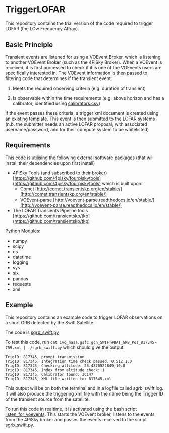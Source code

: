 # TriggerLOFAR

This repository contains the trial version of the code required to trigger LOFAR (the LOw Frequency ARray).

## Basic Principle

Transient events are listened for using a VOEvent Broker, which is listening to another VOEvent Broker (such as the 4PiSky Broker).
When a VOEvent is received, it is first processed to check if it is one of the VOEvents users are specifically interested in.
The VOEvent information is then passed to filtering code that determines if the transient event:

1. Meets the required observing criteria (e.g. duration of transient)

2. Is observable within the time requirements (e.g. above horizon and has a calibrator, identified using [calibrators.csv](https://github.com/AntoniaR/triggerLOFAR/blob/master/calibrators.csv))

If the event passes these criteria, a trigger xml document is created using an existing template. This event is then submitted to the LOFAR systems (n.b. the submitter needs an active LOFAR proposal, with associated username/password, and for their compute system to be whitelisted)

## Requirements

This code is utilising the following external software packages (that will install their dependencies upon first install)

* 4PiSky Tools (and subscribed to their broker) [https://github.com/4pisky/fourpiskytools](https://github.com/4pisky/fourpiskytools) which is built upon:
  * Comet [http://comet.transientskp.org/en/stable/](http://comet.transientskp.org/en/stable/)
  * VOEvent-parse [http://voevent-parse.readthedocs.io/en/stable/](http://voevent-parse.readthedocs.io/en/stable/)
* The LOFAR Transients Pipeline tools [https://github.com/transientskp/tkp](https://github.com/transientskp/tkp)

Python Modules:
* numpy
* scipy 
* os
* datetime
* logging
* sys
* six
* pandas
* requests
* xml

## Example

This repository contains an example code to trigger LOFAR observations on a short GRB detected by the Swift Satellite.

The code is [sgrb_swift.py](https://github.com/AntoniaR/triggerLOFAR/blob/master/sgrb_swift.py)

To test this code, run `cat ivo_nasa.gsfc.gcn_SWIFT#BAT_GRB_Pos_817345-759.xml | ./sgrb_swift.py` which should give the output:
```TrigID: 817345, In SGRB filtering code
TrigID: 817345, prompt transmission
TrigID: 817345, Integration time check passed. 0.512,1.0
TrigID: 817345, Checking altitude: 26.4376522849,10.0
TrigID: 817345, Index from altitude check: 1
TrigID: 817345, Calibrator found: 3C147
TrigID: 817345, XML file written to: 817345.xml
```

This output will be on both the terminal and in a logfile called sgrb_swift.log.
It will also produce the triggering xml file with the name being the Trigger ID of the transient source from the satellite.

To run this code in realtime, it is activated using the bash script [listen_for_voevents](https://github.com/AntoniaR/triggerLOFAR/blob/master/listen_for_voevents.sh). This starts the VOEvent broker, listens to the events from the 4PiSky broker and passes the events received to the script sgrb_swift.py.

